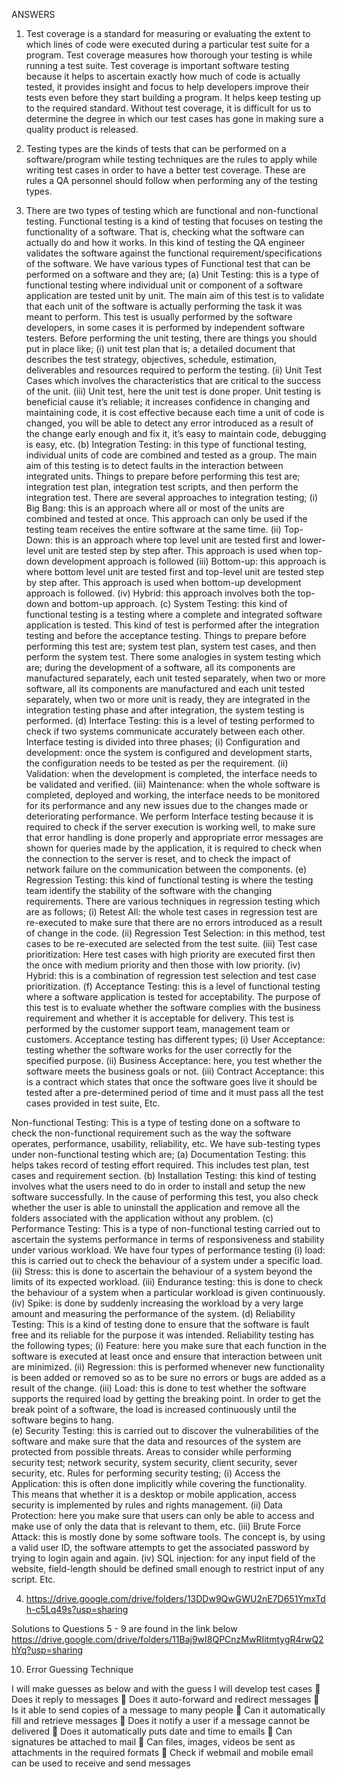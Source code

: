 ANSWERS
1.	Test coverage is a standard for measuring or evaluating the extent to which lines of code were executed during a particular test suite for a program. Test coverage measures how thorough your testing is while running a test suite.
Test coverage is important software testing because it helps to ascertain exactly how much of code is actually tested, it provides insight and focus to help developers improve their tests even before they start building a program. It helps keep testing up to the required standard. Without test coverage, it is difficult for us to determine the degree in which our test cases has gone in making sure a quality product is released.

2.	Testing types are the kinds of tests that can be performed on a software/program while testing techniques are the rules to apply while writing test cases in order to have a better test coverage. These are rules a QA personnel should follow when performing any of the testing types. 

3.	There are two types of testing which are functional and non-functional testing. 
Functional testing is a kind of testing that focuses on testing the functionality of a software. That is, checking what the software can actually do and how it works. In this kind of testing the QA engineer validates the software against the functional requirement/specifications of the software. We have various types of Functional test that can be performed on a software and they are;
(a)	Unit Testing: this is a type of functional testing where individual unit or component of a software application are tested unit by unit. The main aim of this test is to validate that each unit of the software is actually performing the task it was meant to perform. This test is usually performed by the software developers, in some cases it is performed by independent software testers. Before performing the unit testing, there are things you should put in place like; (i) unit test plan that is; a detailed document that describes the test strategy, objectives, schedule, estimation, deliverables and resources required to perform the testing. (ii) Unit Test Cases which involves the characteristics that are critical to the success of the unit. (iii) Unit test, here the unit test is done proper. Unit testing is beneficial cause it’s reliable; it increases confidence in changing and maintaining code, it is cost effective because each time a unit of code is changed, you will be able to detect any error introduced as a result of the change early enough and fix it, it’s easy to maintain code, debugging is easy, etc. 
(b)	Integration Testing: in this type of functional testing, individual units of code are combined and tested as a group. The main aim of this testing is to detect faults in the interaction between integrated units. Things to prepare before performing this test are; integration test plan, integration test scripts, and then perform the integration test. There are several approaches to integration testing; (i) Big Bang: this is an approach where all or most of the units are combined and tested at once. This approach can only be used if the testing team receives the entire software at the same time. (ii) Top-Down: this is an approach where top level unit are tested first and lower-level unit are tested step by step after. This approach is used when top-down development approach is followed (iii) Bottom-up: this approach is where bottom level unit are tested first and top-level unit are tested step by step after. This approach is used when bottom-up development approach is followed. (iv) Hybrid: this approach involves both the top-down and bottom-up approach.
(c)	System Testing: this kind of functional testing is a testing where a complete and integrated software application is tested. This kind of test is performed after the integration testing and before the acceptance testing. Things to prepare before performing this test are; system test plan, system test cases, and then perform the system test. There some analogies in system testing which are; during the development of a software, all its components are manufactured separately, each unit tested separately, when two or more software, all its components are manufactured and each unit tested separately, when two or more unit is ready, they are integrated in the integration testing phase and after integration, the system testing is performed. 
(d)	Interface Testing: this is a level of testing performed to check if two systems communicate accurately between each other. Interface testing is divided into three phases; (i) Configuration and development: once the system is configured and development starts, the configuration needs to be tested as per the requirement. (ii) Validation: when the development is completed, the interface needs to be validated and verified. (iii) Maintenance: when the whole software is completed, deployed and working, the interface needs to be monitored for its performance and any new issues due to the changes made or deteriorating performance. We perform Interface testing because it is required to check if the server execution is working well, to make sure that error handling is done properly and appropriate error messages are shown for queries made by the application, it is required to check when the connection to the server is reset, and to check the impact of network failure on the communication between the components.
(e)	Regression Testing: this kind of functional testing is where the testing team identify the stability of the software with the changing requirements. There are various techniques in regression testing which are as follows; (i) Retest All: the whole test cases in regression test are re-executed to make sure that there are no errors introduced as a result of change in the code. (ii) Regression Test Selection: in this method, test cases to be re-executed are selected from the test suite. (iii) Test case prioritization: Here test cases with high priority are executed first then the once with medium priority and then those with low priority. (iv) Hybrid: this is a combination of regression test selection and test case prioritization.
(f)	Acceptance Testing: this is a level of functional testing where a software application is tested for acceptability. The purpose of this test is to evaluate whether the software complies with the business requirement and whether it is acceptable for delivery. This test is performed by the customer support team, management team or customers. Acceptance testing has different types; (i) User Acceptance: testing whether the software works for the user correctly for the specified purpose. (ii) Business Acceptance: here, you test whether the software meets the business goals or not. (iii) Contract Acceptance: this is a contract which states that once the software goes live it should be tested after a pre-determined period of time and it must pass all the test cases provided in test suite, Etc.

Non-functional Testing: This is a type of testing done on a software to check the non-functional requirement such as the way the software operates, performance, usability, reliability, etc. We have sub-testing types under non-functional testing which are;
(a)	Documentation Testing: this helps takes record of testing effort required. This includes test plan, test cases and requirement section.
(b)	Installation Testing: this kind of testing involves what the users need to do in order to install and setup the new software successfully. In the cause of performing this test, you also check whether the user is able to uninstall the application and remove all the folders associated with the application without any problem.
(c)	Performance Testing: This is a type of non-functional testing carried out to ascertain the systems performance in terms of responsiveness and stability under various workload. We have four types of performance testing (i) load: this is carried out to check the behaviour of a system under a specific load. (ii) Stress: this is done to ascertain the behaviour of a system beyond the limits of its expected workload. (iii) Endurance testing: this is done to check the behaviour of a system when a particular workload is given continuously. (iv) Spike: is done by suddenly increasing the workload by a very large amount and measuring the performance of the system.
(d)	Reliability Testing: This is a kind of testing done to ensure that the software is fault free and its reliable for the purpose it was intended. Reliability testing has the following types; (i) Feature: here you make sure that each function in the software is executed at least once and ensure that interaction between unit are minimized. (ii) Regression: this is performed whenever new functionality is been added or removed so as to be sure no errors or bugs are added as a result of the change. (iii) Load: this is done to test whether the software supports the required load by getting the breaking point. In order to get the break point of a software, the load is increased continuously until the software begins to hang.   
(e)	Security Testing: this is carried out to discover the vulnerabilities of the software and make sure that the data and resources of the system are protected from possible threats. Areas to consider while performing security test; network security, system security, client security, sever security, etc. Rules for performing security testing; (i) Access the Application: this is often done implicitly while covering the functionality. This means that whether it is a desktop or mobile application, access security is implemented by rules and rights management. (ii) Data Protection: here you make sure that users can only be able to access and make use of only the data that is relevant to them, etc. (iii) Brute Force Attack: this is mostly done by some software tools. The concept is, by using a valid user ID, the software attempts to get the associated password by trying to login again and again. (iv) SQL injection: for any input field of the website, field-length should be defined small enough to restrict input of any script. Etc.  

4.	https://drive.google.com/drive/folders/13DDw9QwGWU2nE7D651YmxTdh-c5Lq49s?usp=sharing

Solutions to Questions 5 - 9 are found in the link below
https://drive.google.com/drive/folders/11Baj9wI8QPCnzMwRIitmtygR4rwQ2hYq?usp=sharing

10.	Error Guessing Technique 

I will make guesses as below and with the guess I will develop test cases
	Does it reply to messages
	Does it auto-forward and redirect messages
	Is it able to send copies of a message to many people
	Can it automatically fill and retrieve messages
	Does it notify a user if a message cannot be delivered
	Does it automatically puts date and time to emails
	Can signatures be attached to mail
	Can files, images, videos be sent as attachments in the required formats
	Check if webmail and mobile email can be used to receive and send messages 




